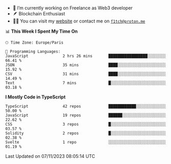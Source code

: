 - 🔭 I’m currently working on Freelance as Web3 developer
- 🪶 Blockchain Enthusiast
- 👨‍💻 You can visit my [website](https://f1tch.xyz) or contact me on [`f1tch@proton.me`](mailto:f1tch@proton.me)

<!--START_SECTION:waka-->
📊 **This Week I Spent My Time On** 

```text
🕑︎ Time Zone: Europe/Paris

💬 Programming Languages: 
JavaScript               2 hrs 26 mins       █████████████████░░░░░░░░   66.41 % 
JSON                     35 mins             ████░░░░░░░░░░░░░░░░░░░░░   15.92 % 
CSV                      31 mins             ████░░░░░░░░░░░░░░░░░░░░░   14.49 % 
Text                     7 mins              █░░░░░░░░░░░░░░░░░░░░░░░░   03.18 % 
```

**I Mostly Code in TypeScript** 

```text
TypeScript               42 repos            ████████████░░░░░░░░░░░░░   50.00 % 
JavaScript               19 repos            ██████░░░░░░░░░░░░░░░░░░░   22.62 % 
CSS                      3 repos             █░░░░░░░░░░░░░░░░░░░░░░░░   03.57 % 
Solidity                 2 repos             █░░░░░░░░░░░░░░░░░░░░░░░░   02.38 % 
Svelte                   1 repo              ░░░░░░░░░░░░░░░░░░░░░░░░░   01.19 % 
```




 Last Updated on 07/11/2023 08:05:14 UTC
<!--END_SECTION:waka-->

